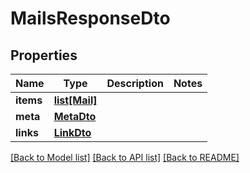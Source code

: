 # MailsResponseDto

## Properties
Name | Type | Description | Notes
------------ | ------------- | ------------- | -------------
**items** | [**list[Mail]**](Mail.md) |  | 
**meta** | [**MetaDto**](MetaDto.md) |  | 
**links** | [**LinkDto**](LinkDto.md) |  | 

[[Back to Model list]](../README.md#documentation-for-models) [[Back to API list]](../README.md#documentation-for-api-endpoints) [[Back to README]](../README.md)

